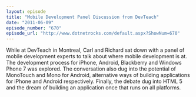 ```yaml
---
layout: episode
title: "Mobile Development Panel Discussion from DevTeach"
date: "2011-06-09"
episode_number: "670"
episode_url: "http://www.dotnetrocks.com/default.aspx?ShowNum=670"
---
```


While at DevTeach in Montreal, Carl and Richard sat down with a panel of mobile development experts to talk about where mobile development is at. The development process for iPhone, Android, Blackberry and Windows Phone 7 was explored. The conversation also dug into the potential of MonoTouch and Mono for Android, alternative ways of building applications for iPhone and Android respectively. Finally, the debate dug into HTML 5 and the dream of building an application once that runs on all platforms.
